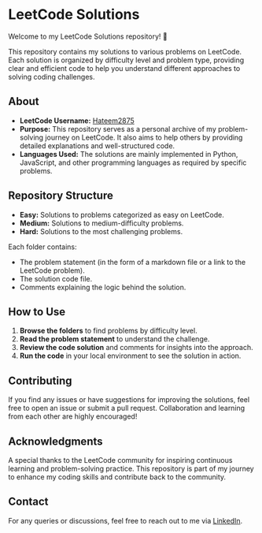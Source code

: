 # LeetCode Solutions

Welcome to my LeetCode Solutions repository! 👋

This repository contains my solutions to various problems on LeetCode. Each solution is organized by difficulty level and problem type, providing clear and efficient code to help you understand different approaches to solving coding challenges.

## About

- **LeetCode Username:** [Hateem2875](https://leetcode.com/Hateem2875/)
- **Purpose:** This repository serves as a personal archive of my problem-solving journey on LeetCode. It also aims to help others by providing detailed explanations and well-structured code.
- **Languages Used:** The solutions are mainly implemented in Python, JavaScript, and other programming languages as required by specific problems.

## Repository Structure

- **Easy:** Solutions to problems categorized as easy on LeetCode.
- **Medium:** Solutions to medium-difficulty problems.
- **Hard:** Solutions to the most challenging problems.

Each folder contains:
- The problem statement (in the form of a markdown file or a link to the LeetCode problem).
- The solution code file.
- Comments explaining the logic behind the solution.

## How to Use

1. **Browse the folders** to find problems by difficulty level.
2. **Read the problem statement** to understand the challenge.
3. **Review the code solution** and comments for insights into the approach.
4. **Run the code** in your local environment to see the solution in action.

## Contributing

If you find any issues or have suggestions for improving the solutions, feel free to open an issue or submit a pull request. Collaboration and learning from each other are highly encouraged!

## Acknowledgments

A special thanks to the LeetCode community for inspiring continuous learning and problem-solving practice. This repository is part of my journey to enhance my coding skills and contribute back to the community.

## Contact

For any queries or discussions, feel free to reach out to me via [LinkedIn](https://www.linkedin.com/in/hateemhussain/).
